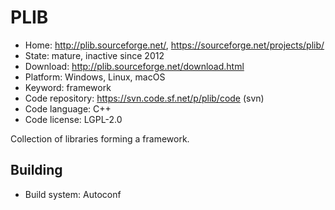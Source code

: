 # PLIB

- Home: http://plib.sourceforge.net/, https://sourceforge.net/projects/plib/
- State: mature, inactive since 2012
- Download: http://plib.sourceforge.net/download.html
- Platform: Windows, Linux, macOS
- Keyword: framework
- Code repository: https://svn.code.sf.net/p/plib/code (svn)
- Code language: C++
- Code license: LGPL-2.0

Collection of libraries forming a framework.

## Building

- Build system: Autoconf
